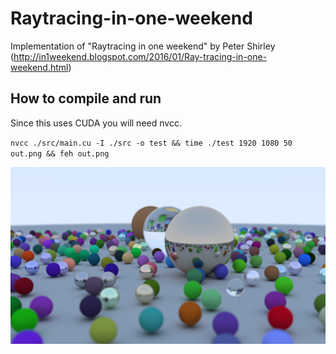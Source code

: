 # Raytracing-in-one-weekend

Implementation of "Raytracing in one weekend" by Peter Shirley (http://in1weekend.blogspot.com/2016/01/Ray-tracing-in-one-weekend.html)

## How to compile and run

Since this uses CUDA you will need nvcc.

`nvcc ./src/main.cu -I ./src -o test && time ./test 1920 1080 50 out.png && feh out.png`

![result](out.png)